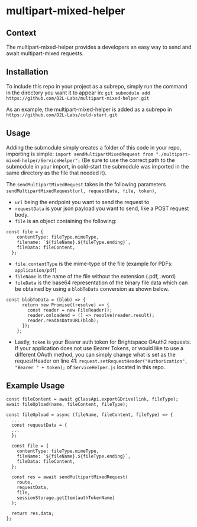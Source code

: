 # multipart-mixed-helper
## Context
The multipart-mixed-helper provides a developers an easy way to send and await multipart-mixed requests.

## Installation
To include this repo in your project as a subrepo, simply run the command in the directory you want it to appear in: `git submodule add https://github.com/D2L-Labs/multipart-mixed-helper.git`

As an example, the multipart-mixed-helper is added as a subrepo in ``https://github.com/D2L-Labs/cold-start.git``

## Usage
Adding the submodule simply creates a folder of this code in your repo, importing is simple: ``import sendMultipartMixedRequest from "./multipart-mixed-helper/ServiceHelper";`` (Be sure to use the correct path to the submodule in your import, in cold-start the submodule was imported in the same directory as the file that needed it).

The ``sendMultipartMixedRequest`` takes in the following parameters ``sendMultipartMixedRequest(url, requestData, file, token)``, 
 -  ``url`` being the endpoint you want to send the request to
 -  ``requestData`` is your json payload you want to send, like a POST request body.
 -  ``file`` is an object containing the following:

```
const file = {
    contentType: fileType.mimeType,
    filename: `${fileName}.${fileType.ending}`,
    fileData: fileContent,
  };
```
 -  ``file.contentType`` is the mime-type of the file (example for PDFs: ``application/pdf``)
 -  ``fileName`` is the name of the file without the extension (.pdf, .word)
 -  ``fileData`` is the base64 representation of the binary file data which can be obtained by using a ``blobToData`` conversion as shown below.


```
const blobToData = (blob) => {
      return new Promise((resolve) => {
        const reader = new FileReader();
        reader.onloadend = () => resolve(reader.result);
        reader.readAsDataURL(blob);
      });
    };
```
 - Lastly, ``token`` is your Bearer auth token for Brightspace OAuth2 requests. If your application does not use Bearer Tokens, or would like to use a different OAuth method, you can simply change what is set as the requestHeader on line 41: ``request.setRequestHeader("Authorization", "Bearer " + token);`` of ``ServiceHelper.js`` located in this repo. 

## Example Usage

```
const fileContent = await gClassApi.exportGDrive(link, fileType);
await fileUpload(name, fileContent, fileType);
```

```
const fileUpload = async (fileName, fileContent, fileType) => {
  ...
  const requestData = {
  ...
  };

  const file = {
    contentType: fileType.mimeType,
    fileName: `${fileName}.${fileType.ending}`,
    fileData: fileContent,
  };

  const res = await sendMultipartMixedRequest(
    route,
    requestData,
    file,
    sessionStorage.getItem(authTokenName)
  );

  return res.data;
};
```
